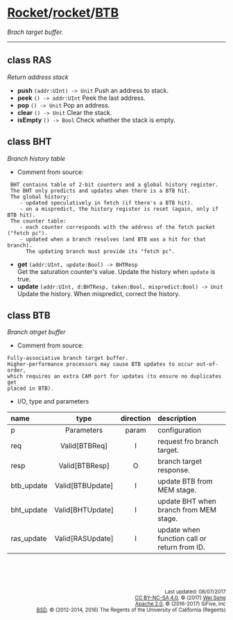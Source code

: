 [Rocket](../Readme.md)/[rocket](../rocket.md)/[BTB](https://github.com/freechipsproject/rocket-chip/blob/master/src/main/scala/rocket/BTB.scala)
========================
*Brach target buffer.*

*****************

class RAS
-----------------
*Return address stack*

+ **push** `(addr:UInt) -> Unit` Push an address to stack.
+ **peek** `() -> addr:UInt` Peek the last address.
+ **pop** `() -> Unit` Pop an address.
+ **clear** `() -> Unit` Clear the stack.
+ **isEmpty** `() -> Bool` Check whether the stack is empty.

class BHT
--------------------
*Branch history table*

+ Comment from source:
~~~
 BHT contains table of 2-bit counters and a global history register.
 The BHT only predicts and updates when there is a BTB hit.
 The global history:
    - updated speculatively in fetch (if there's a BTB hit).
    - on a mispredict, the history register is reset (again, only if BTB hit).
 The counter table:
    - each counter corresponds with the address of the fetch packet ("fetch pc").
    - updated when a branch resolves (and BTB was a hit for that branch).
      The updating branch must provide its "fetch pc".
~~~
+ **get** `(addr:UInt, update:Bool) -> BHTResp`<br>
  Get the saturation counter's value. Update the history when `update` is true.
+ **update** `(addr:UInt, d:BHTResp, taken:Bool, mispredict:Bool) -> Unit`<br>
  Update the history. When mispredict, correct the history. 

class BTB
----------------------------
*Branch atrget buffer*

+ Comment from source:
~~~
Fully-associative branch target buffer.
Higher-performance processors may cause BTB updates to occur out-of-order,
which requires an extra CAM port for updates (to ensure no duplicates get
placed in BTB).
~~~

+ I/O, type and parameters

| name                   | type             | direction  | description                           |
| :---                   | :--:             | :--:       | :---                                  |
| p                      | Parameters       | param      | configuration                         |
| req                    | Valid[BTBReq]    | I          | request fro branch target.            |
| resp                   | Valid[BTBResp]   | O          | branch target response.               |
| btb\_update            | Valid[BTBUpdate] | I          | update BTB from MEM stage.            |
| bht\_update            | Valid[BHTUpdate] | I          | update BHT when branch from MEM stage.       |
| ras\_update            | Valid[RASUpdate] | I          | update when function call or return from ID. |


<br><br><br><p align="right">
<sub>
Last updated: 08/07/2017<br>
[CC BY-NC-SA 4.0](https://creativecommons.org/licenses/by-nc-sa/4.0/), &copy; (2017) [Wei Song](mailto:wsong83@gmail.com)<br>
[Apache 2.0](https://github.com/freechipsproject/rocket-chip/blob/master/LICENSE.SiFive), &copy; (2016-2017) SiFive, Inc<br>
[BSD](https://github.com/freechipsproject/rocket-chip/blob/master/LICENSE.Berkeley), &copy; (2012-2014, 2016) The Regents of the University of California (Regents)
</sub>
</p>
